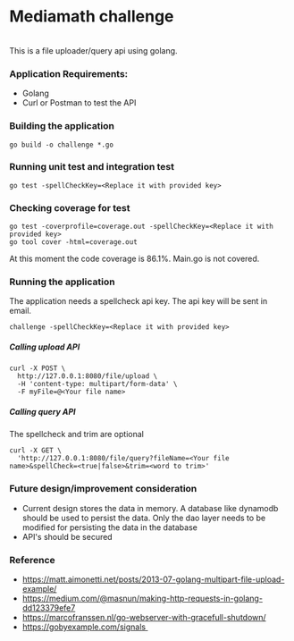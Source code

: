 # Mediamath challenge

<br>
This is a file uploader/query api using golang.

### Application Requirements:
- Golang
- Curl or Postman to test the API

### Building the application
```
go build -o challenge *.go
```

### Running unit test and integration test
```
go test -spellCheckKey=<Replace it with provided key>
```

### Checking coverage for test
```
go test -coverprofile=coverage.out -spellCheckKey=<Replace it with provided key>
go tool cover -html=coverage.out
```
At this moment the code coverage is 86.1%. Main.go is not covered.

### Running the application
The application needs a spellcheck api key. The api key will be sent in email.
```
challenge -spellCheckKey=<Replace it with provided key>
```

##### Calling upload API
```
curl -X POST \
  http://127.0.0.1:8080/file/upload \
  -H 'content-type: multipart/form-data' \
  -F myFile=@<Your file name>
```

##### Calling query API
The spellcheck and trim are optional
```
curl -X GET \
  'http://127.0.0.1:8080/file/query?fileName=<Your file name>&spellCheck=<true|false>&trim=<word to trim>'
```

### Future design/improvement consideration

* Current design stores the data in memory. A database like dynamodb should be used to persist the data.
Only the dao layer needs to be modified for persisting the data in the database
* API's should be secured

### Reference
* https://matt.aimonetti.net/posts/2013-07-golang-multipart-file-upload-example/
* https://medium.com/@masnun/making-http-requests-in-golang-dd123379efe7
* https://marcofranssen.nl/go-webserver-with-gracefull-shutdown/
* https://gobyexample.com/signals 